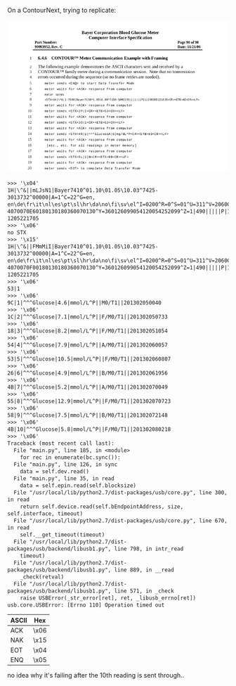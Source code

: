 On a ContourNext, trying to replicate:

![example dialogue](dialogue.png)


    >>> '\x04'
    1H|\^&||mLJsN1|Bayer7410^01.10\01.05\10.03^7425-3013732^00000|A=1^C=22^G=en,
    en\de\fr\it\nl\es\pt\sl\hr\da\no\fi\sv\el^I=0200^R=0^S=01^U=311^V=20600^X=05
    4070070E60180130180360070130^Y=360126099054120054252099^Z=1|490|||||P|1|2013
    1205221705
    >>> '\x06'
    no STX
    >>> '\x15'
    1H|\^&||FMmMiI|Bayer7410^01.10\01.05\10.03^7425-3013732^00000|A=1^C=22^G=en,
    en\de\fr\it\nl\es\pt\sl\hr\da\no\fi\sv\el^I=0200^R=0^S=01^U=311^V=20600^X=05
    4070070F00180130180360070130^Y=360126099054120054252099^Z=1|490|||||P|1|2013
    1205221705
    >>> '\x06'
    53|1
    >>> '\x06'
    9C|1|^^^Glucose|4.6|mmol/L^P||M0/T1||201302050040
    >>> '\x06'
    1C|2|^^^Glucose|7.1|mmol/L^P||F/M0/T1||201302050733
    >>> '\x06'
    18|3|^^^Glucose|8.2|mmol/L^P||F/M0/T1||201302051054
    >>> '\x06'
    54|4|^^^Glucose|7.9|mmol/L^P||A/M0/T1||201302060057
    >>> '\x06'
    53|5|^^^Glucose|10.5|mmol/L^P||F/M0/T1||201302060807
    >>> '\x06'
    26|6|^^^Glucose|4.9|mmol/L^P||B/M0/T1||201302061956
    >>> '\x06'
    4B|7|^^^Glucose|5.2|mmol/L^P||A/M0/T1||201302070049
    >>> '\x06'
    55|8|^^^Glucose|12.9|mmol/L^P||F/M0/T1||201302070723
    >>> '\x06'
    58|9|^^^Glucose|7.5|mmol/L^P||B/M0/T1||201302072148
    >>> '\x06'
    4B|10|^^^Glucose|5.8|mmol/L^P||F/M0/T1||201302080218
    >>> '\x06'
    Traceback (most recent call last):
      File "main.py", line 185, in <module>
        for rec in enumerate(bc.sync()):
      File "main.py", line 126, in sync
        data = self.dev.read()
      File "main.py", line 35, in read
        data = self.epin.read(self.blocksize)
      File "/usr/local/lib/python2.7/dist-packages/usb/core.py", line 300, in read
        return self.device.read(self.bEndpointAddress, size, self.interface, timeout)
      File "/usr/local/lib/python2.7/dist-packages/usb/core.py", line 670, in read
        self.__get_timeout(timeout)
      File "/usr/local/lib/python2.7/dist-packages/usb/backend/libusb1.py", line 798, in intr_read
        timeout)
      File "/usr/local/lib/python2.7/dist-packages/usb/backend/libusb1.py", line 889, in __read
        _check(retval)
      File "/usr/local/lib/python2.7/dist-packages/usb/backend/libusb1.py", line 571, in _check
        raise USBError(_str_error[ret], ret, _libusb_errno[ret])
    usb.core.USBError: [Errno 110] Operation timed out


| ASCII         | Hex
| ------------- |:-------------:
| ACK           | \x06
| NAK           | \x15
| EOT           | \x04
| ENQ           | \x05


no idea why it's failing after the 10th reading is sent through.. 
